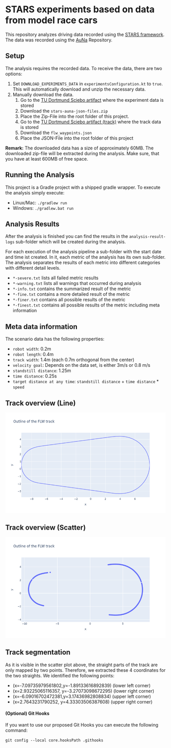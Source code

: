 # STARS experiments based on data from model race cars

This repository analyzes driving data recorded using the [STARS
framework](https://github.com/tudo-aqua/stars). The data was recorded using the [AuNa](https://github.com/HarunTeper/AuNa)
Repository.

## Setup

The analysis requires the recorded data. To receive the data, there are two options:
1. Set `DOWNLOAD_EXPERIMENTS_DATA` in `experimentsConfiguration.kt` to `true`. This will automatically download and
   unzip the necessary data.
2. Manually download the data.
    1. Go to the [TU Dortmund Sciebo artifact](https://tu-dortmund.sciebo.de/s/gHctg8boFkKgcCF) where the experiment data is stored
    2. Download the `stars-auna-json-files.zip`
    3. Place the Zip-File into the root folder of this project.
    4. Go to the [TU Dortmund Sciebo artifact (track)](https://tu-dortmund.sciebo.de/s/OKFiTtZ4Bby0Y5p) where the track data is stored
    5. Download the `flw_waypoints.json`
    6. Place the JSON-File into the root folder of this project

**Remark:** The downloaded data has a size of approximately 60MB. The downloaded zip-file will be extracted during
the analysis. Make sure, that you have at least 600MB of free space.

## Running the Analysis

This project is a Gradle project with a shipped gradle wrapper. To execute the analysis simply execute:

- Linux/Mac: `./gradlew run`
- Windows: `./gradlew.bat run`

## Analysis Results

After the analysis is finished you can find the results in the `analysis-result-logs` sub-folder which will be
created during the analysis.

For each execution of the analysis pipeline a sub-folder with the start date and time ist created. In it, each metric
of the analysis has its own sub-folder. The analysis separates the results of each metric into different categories
with different detail levels.
- `*-severe.txt` lists all failed metric results
- `*-warning.txt` lists all warnings that occurred during analysis
- `*-info.txt` contains the summarized result of the metric
- `*-fine.txt` contains a more detailed result of the metric
- `*-finer.txt` contains all possible results of the metric
- `*-finest.txt` contains all possible results of the metric including meta information

## Meta data information

The scenario data has the following properties:
- `robot width`: 0.2m
- `robot length`: 0.4m
- `track width`: 1.4m (each 0.7m orthogonal from the center)
- `velocity goal`: Depends on the data set, is either 3m/s or 0.8 m/s
- `standstill distance`: 1.25m
- `time distance`: 0.25s
- `target distance at any time`: `standstill distance` + `time distance` * `speed`

## Track overview (Line)
![flw_track_waypoints_line.png](images%2Fflw_track_waypoints_line.png)

## Track overview (Scatter)
![flw_track_waypoints_scatter.png](images%2Fflw_track_waypoints_scatter.png)

## Track segmentation
As it is visible in the scatter plot above, the straight parts of the track are only mapped by two points.
Therefore, we extracted these 4 coordinates for the two straights. We identified the following points:
- (x=-7.09735979561802,y=-1.89133616892839) (lower left corner)
- (x=2.93225065116357, y=-3.27073098672295) (lower right corner)
- (x=-6.09016702472381,y=3.17436982808834) (upper left corner)
- (x=2.7643231790252, y=4.33303506387608) (upper right corner)

#### (Optional) Git Hooks
If you want to use our proposed Git Hooks you can execute the following command:
```shell
git config --local core.hooksPath .githooks
```